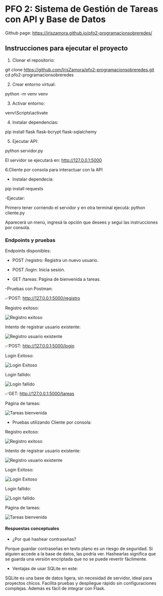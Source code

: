 # PFO 2: Sistema de Gestión de Tareas con API y Base de Datos

Github page: https://iriszamora.github.io/pfo2-programacionsobreredes/

## Instrucciones para ejecutar el proyecto

1. Clonar el repositorio:

git clone https://github.com/IrisZamora/pfo2-programacionsobreredes.git
cd pfo2-programacionsobreredes

2. Crear entorno virtual:

python -m venv venv

3. Activar entorno:

venv\Scripts\activate

4. Instalar dependencias: 

pip install flask flask-bcrypt flask-sqlalchemy

5. Ejecutar API: 

python servidor.py

El servidor se ejecutará en: http://127.0.0.1:5000

6.Cliente por consola para interactuar con la API

- Instalar dependecia:

pip install requests

-Ejecutar: 

Primero tener corriendo el servidor y en otra terminal ejecutá: python cliente.py

Aparecerá un menú, ingresá la opción que desees y seguí las instrucciones por consola.


### Endpoints y pruebas

Endpoints disponibles:

- POST /registro: Registra un nuevo usuario.

- POST /login: Inicia sesión.

- GET /tareas: Página de bienvenida a tareas.


-Pruebas con Postman:

✅POST: http://127.0.0.1:5000/registro

Registro exitoso:

![Registro exitoso](capturas/postman/registroExitoso.png)

Intento de registrar usuario existente:

![Registro usuario existente](capturas/postman/usuarioExiste.png)

✅POST: http://127.0.0.1:5000/login

Login Exitoso:

![Login Exitoso](capturas/postman/loginExitoso.png)

Login fallido:

![Login fallido](capturas/postman/credencialesIncorrectas.png)

✅GET: http://127.0.0.1:5000/tareas

Página de tareas:

![Tareas bienvenida](capturas/postman/pantallaTareas.png)

- Pruebas utilizando Cliente por consola:

Registro exitoso:

![Registro exitoso](capturas/clienteConsola/registroExitoso.png)

Intento de registrar usuario existente:

![Registro usuario existente](capturas/clienteConsola/usuarioExiste.png)

Login Exitoso:

![Login Exitoso](capturas/clienteConsola/login.png)

Login fallido:

![Login fallido](capturas/clienteConsola/credencialesIncorrectas.png)

Página de tareas:

![Tareas bienvenida](capturas/clienteConsola/verTareas.png)

#### Respuestas conceptuales

- ¿Por qué hashear contraseñas?

Porque guardar contraseñas en texto plano es un riesgo de seguridad. Si alguien accede a la base de datos, las podría ver. Hashearlas significa que se guarda una versión encriptada que no se puede revertir fácilmente.

- Ventajas de usar SQLite en este:

SQLite es una base de datos ligera, sin necesidad de servidor, ideal para proyectos chicos. Facilita pruebas y despliegue rápido sin configuraciones complejas. Además es fácil de integrar con Flask.











